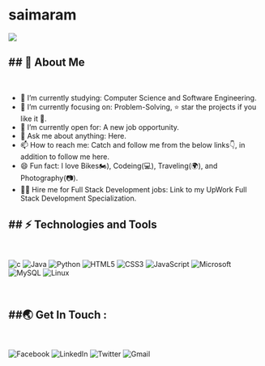 # saimaram
  ![](https://c.tenor.com/v3Kzb5rlFdgAAAAi/mochi-cute.gif)
  
<html>
  <h2> ## 🚀 About Me </h2> <br>
<ul>
  <li> 🌱 I’m currently studying: Computer Science and Software Engineering.</li>
  <li>🎯 I’m currently focusing on: Problem-Solving, ⭐️ star the projects if you like it 🤩.</li>
  <li>🤔 I’m currently open for: A new job opportunity.</li>
  <li>💬 Ask me about anything: Here.</li>
<li>📫 How to reach me: Catch and follow me from the below links👇, in addition to follow me here.</li>
  <li>😄 Fun fact: I love Bikes🏍️), Codeing(💻), Traveling(🌍), and Photography(📷).</li>
<li>👨‍💻 Hire me for Full Stack Development jobs: Link to my UpWork Full Stack Development Specialization.</li>

  </ul>
  <h2>## ⚡ Technologies and Tools </h2><br>

![c](https://img.shields.io/badge/C-00599C?style=for-the-badge&logo=c&logoColor=white)
![Java](https://img.shields.io/badge/Java-ED8B00?style=for-the-badge&logo=java&logoColor=white)
![Python](https://img.shields.io/badge/Python-FFD43B?style=for-the-badge&logo=python&logoColor=blue)
![HTML5](https://img.shields.io/badge/HTML5-E34F26?style=for-the-badge&logo=html5&logoColor=white)
![CSS3](https://img.shields.io/badge/CSS3-1572B6?style=for-the-badge&logo=css3&logoColor=white)
![JavaScript](https://img.shields.io/badge/JavaScript-323330?style=for-the-badge&logo=javascript&logoColor=F7DF1E)
![Microsoft](https://img.shields.io/badge/Microsoft-0078D4?style=for-the-badge&logo=microsoft&logoColor=white)
![MySQL](https://img.shields.io/badge/MySQL-005C84?style=for-the-badge&logo=mysql&logoColor=white)
![Linux](https://img.shields.io/badge/Linux-FCC624?style=for-the-badge&logo=linux&logoColor=black)

<br/>
  <h2> ##🌏 Get In Touch :</h2><br>
  
 ![Facebook](https://img.shields.io/badge/Facebook-%231877F2.svg?style=for-the-badge&logo=Facebook&logoColor=white)
  ![LinkedIn](https://img.shields.io/badge/linkedin-%230077B5.svg?style=for-the-badge&logo=linkedin&logoColor=white)
  ![Twitter](https://img.shields.io/badge/<handle>-%231DA1F2.svg?style=for-the-badge&logo=Twitter&logoColor=white)
  ![Gmail](https://img.shields.io/badge/Gmail-D14836?style=for-the-badge&logo=gmail&logoColor=white)
  </html>
